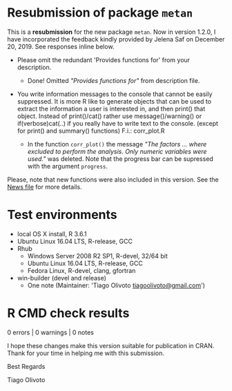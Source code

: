 # Resubmission of package `metan`
This is a **resubmission** for the new package `metan`. Now in version 1.2.0, I have incorporated the feedback kindly provided by Jelena Saf on December 20, 2019. See responses inline below. 

> 
* Please omit the redundant 'Provides functions for' from your description.

   * Done! Omitted *"Provides functions for"* from description file.
   
> 
* You write information messages to the console that cannot be easily suppressed. It is more R like to generate objects that can be used to extract the information a user is interested in, and then print() that object. Instead of print()/cat() rather use message()/warning()  or if(verbose)cat(..) if you really have to write text to the console. (except for print() and summary() functions) F.i.: corr_plot.R

   * In the function `corr_plot()` the message *"The factors ... where excluded to perform the analysis. Only numeric variables were used."* was deleted. Note that the progress bar can be supressed with the argument `progress`.

Please, note that new functions were also included in this version. See the [News file](https://tiagoolivoto.github.io/metan/news/index.html) for more details.


# Test environments

- local OS X install, R 3.6.1
- Ubuntu Linux 16.04 LTS, R-release, GCC
- Rhub
   - Windows Server 2008 R2 SP1, R-devel, 32/64 bit
   - Ubuntu Linux 16.04 LTS, R-release, GCC
   - Fedora Linux, R-devel, clang, gfortran
- win-builder (devel and release)
   - One note (Maintainer: 'Tiago Olivoto <tiagoolivoto@gmail.com>')

# R CMD check results
0 errors | 0 warnings | 0 notes

I hope these changes make this version suitable for publication in CRAN. Thank for your time in helping me with this submission.

Best Regards

Tiago Olivoto  

